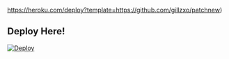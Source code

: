 https://heroku.com/deploy?template=https://github.com/gillzxo/patchnew)
## Deploy Here!
[![Deploy](https://www.herokucdn.com/deploy/button.svg)](https://dashboard.heroku.com/new?template=https://github.com/gillzxo/awasd/tree/main)
